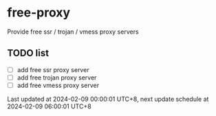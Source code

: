 
# free-proxy
Provide free ssr / trojan / vmess proxy servers


## TODO list
- [ ] add free ssr proxy server
- [ ] add free trojan proxy server
- [ ] add free vmess proxy server

Last updated at 2024-02-09 00:00:01 UTC+8, next update schedule at 2024-02-09 06:00:01 UTC+8

